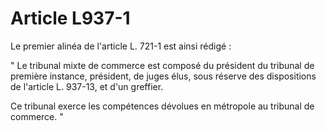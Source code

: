 # Article L937-1

Le premier alinéa de l'article L. 721-1 est ainsi rédigé :

" Le tribunal mixte de commerce est composé du président du tribunal de première instance, président, de juges élus, sous réserve des dispositions de l'article L. 937-13, et d'un greffier.

Ce tribunal exerce les compétences dévolues en métropole au tribunal de commerce. "
